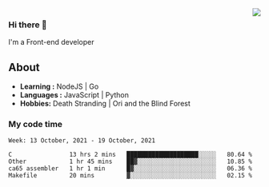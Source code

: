 <img align='right' src="https://github-readme-stats.vercel.app/api?username=strugglebak&show_icons=true">

### Hi there 👋

I'm a Front-end developer

## About

-  **Learning :** NodeJS | Go
-  **Languages :** JavaScript | Python
-  **Hobbies:** Death Stranding | Ori and the Blind Forest

### My code time

<!--START_SECTION:waka-->
```text
Week: 13 October, 2021 - 19 October, 2021

C                13 hrs 2 mins   ████████████████████░░░░░   80.64 % 
Other            1 hr 45 mins    ██▓░░░░░░░░░░░░░░░░░░░░░░   10.85 % 
ca65 assembler   1 hr 1 min      █▓░░░░░░░░░░░░░░░░░░░░░░░   06.36 % 
Makefile         20 mins         ▓░░░░░░░░░░░░░░░░░░░░░░░░   02.15 % 
```
<!--END_SECTION:waka-->
